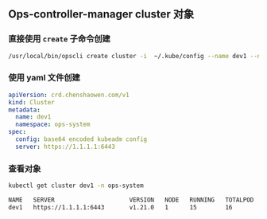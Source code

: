 ## Ops-controller-manager cluster 对象

### 直接使用 `create` 子命令创建

```bash
/usr/local/bin/opscli create cluster -i  ~/.kube/config --name dev1 --namespace ops-system
```

### 使用 yaml 文件创建

```yaml
apiVersion: crd.chenshaowen.com/v1
kind: Cluster
metadata:
  name: dev1
  namespace: ops-system
spec:
  config: base64 encoded kubeadm config
  server: https://1.1.1.1:6443
```

### 查看对象

```bash
kubectl get cluster dev1 -n ops-system

NAME   SERVER                     VERSION   NODE   RUNNING   TOTALPOD   CERTDAYS   STATUS
dev1   https://1.1.1.1:6443       v1.21.0   1      15        16         114        successed
```
